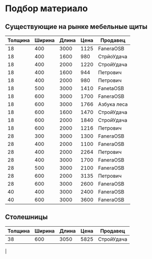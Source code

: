 # Подбор материало

## Существующие на рынке мебельные щиты

|Толщина|Ширина|Длина|Цена|Продавец|
|-|-|-|-|-|
|18|400|3000|1125|FaneraOSB|
|18|400|1600|980|СтрйоУдача|
|18|400|2000|1220|СтройУдача|
|18|400|1600|944|Петрович|
|18|400|2000|980|Петрович|
|18|500|3000|1410|FanetaOSB|
|18|600|3000|1700|FaneraOSB|
|18|600|3000|1766|Азбука леса|
|18|600|1600|1470|СтройУдача|
|18|600|2000|1840|СтройУдача|
|18|600|2000|1216|Петрович|
|28|300|3000|1300|FaneraOSB|
|28|400|2000|1100|FaneraOSB|
|28|400|2000|2264|Петрович|
|28|400|3000|1700|FaneraOSB|
|28|500|3000|2100|FaneraOSB|
|28|600|2000|3135|Петрович|
|28|600|3000|2600|FaneraOSB|
|40|400|3000|2400|FaneraOSB|
|40|600|3000|3600|FaneraOSB|

## Столешницы

|Толщина|Ширина|Длина|Цена|Продавец|
|-|-|-|-|-|
|38|600|3050|5825|СтройУдача|
|